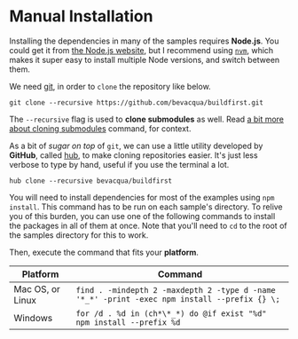 # Manual Installation

Installing the dependencies in many of the samples requires **Node.js**. You could get it from [the Node.js website][1], but I recommend using [`nvm`][2], which makes it super easy to install multiple Node versions, and switch between them.

We need [git][3], in order to `clone` the repository like below.

```shell
git clone --recursive https://github.com/bevacqua/buildfirst.git
```

The `--recursive` flag is used to **clone submodules** as well. Read [a bit more about cloning submodules][4] command, for context.

As a bit of _sugar on top_ of `git`, we can use a little utility developed by **GitHub**, called [hub][5], to make cloning repositories easier. It's just less verbose to type by hand, useful if you use the terminal a lot.

```shell
hub clone --recursive bevacqua/buildfirst
```

You will need to install dependencies for most of the examples using `npm install`. This command has to be run on each sample's directory. To relive you of this burden, you can use one of the following commands to install the packages in all of them at once. Note that you'll need to `cd` to the root of the samples directory for this to work.

Then, execute the command that fits your **platform**.

Platform|Command
---|---
Mac OS, or Linux|`find . -mindepth 2 -maxdepth 2 -type d -name '*_*' -print -exec npm install --prefix {} \;`
Windows|`for /d . %d in (ch*\*_*) do @if exist "%d" npm install --prefix %d`

  [1]: http://nodejs.org/download/ "Node.js Downloads"
  [2]: https://github.com/creationix/nvm "Node Version Manager"
  [3]: http://git-scm.com/ "git source control"
  [4]: http://stackoverflow.com/a/4438292/389745 "How to `git clone` including submodules?"
  [5]: http://hub.github.com/ "hub by GitHub"
